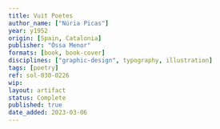 ```yaml
---
title: Vuit Poetes
author_name: ["Núria Picas"]
year: y1952
origin: [Spain, Catalonia]
publisher: "Óssa Menor"
formats: [book, book-cover]
disciplines: ["graphic-design", typography, illustration]
tags: [poetry]
ref: sol-030-0226
wip:
layout: artifact
status: Complete
published: true
date_added: 2023-03-06
---
```

